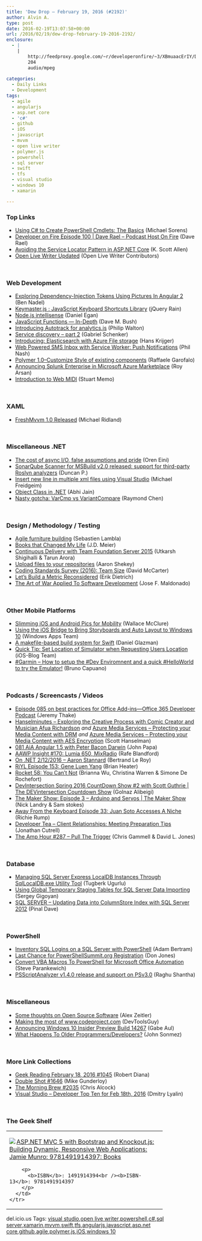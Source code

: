 ```yaml
---
title: 'Dew Drop – February 19, 2016 (#2192)'
author: Alvin A.
type: post
date: 2016-02-19T13:07:58+00:00
url: /2016/02/19/dew-drop-february-19-2016-2192/
enclosure:
  - |
    |
        http://feedproxy.google.com/~r/developeronfire/~3/XBmuaacErIY/DeveloperOnFire-100-DaveRael.mp3
        204
        audio/mpeg
        
categories:
  - Daily Links
  - Development
tags:
  - agile
  - angularjs
  - asp.net core
  - 'c#'
  - github
  - iOS
  - javascript
  - mvvm
  - open live writer
  - polymer.js
  - powershell
  - sql server
  - swift
  - tfs
  - visual studio
  - windows 10
  - xamarin

---
```

### <a name="top"></a>Top Links

  * <a href="https://www.simple-talk.com/dotnet/development/using-c-to-create-powershell-cmdlets-the-basics/" target="_blank">Using C# to Create PowerShell Cmdlets: The Basics</a> (Michael Sorens)
  * <a href="http://feedproxy.google.com/~r/developeronfire/~3/XBmuaacErIY/DeveloperOnFire-100-DaveRael.mp3" target="_blank">Developer on Fire Episode 100 | Dave Rael &#8211; Podcast Host On Fire</a> (Dave Rael)
  * <a href="http://odetocode.com/blogs/scott/archive/2016/02/18/avoiding-the-service-locator-pattern-in-asp-net-core.aspx" target="_blank">Avoiding the Service Locator Pattern in ASP.NET Core</a> (K. Scott Allen)
  * <a href="http://openlivewriter.org/" target="_blank">Open Live Writer Updated</a> (Open Live Writer Contributors)

&nbsp;

### <a name="web"></a>Web Development

  * <a href="http://www.bennadel.com/blog/3027-exploring-dependency-injection-tokens-using-pictures-in-angular-2.htm" target="_blank">Exploring Dependency-Injection Tokens Using Pictures In Angular 2</a> (Ben Nadel)
  * <a href="http://feedproxy.google.com/~r/Jqueryrain/~3/DFbBIVIntpU/" target="_blank">Keymaster.js : JavaScript Keyboard Shortcuts Library</a> (jQuery Rain)
  * <a href="http://thesociablegeek.com/mean/node-js-intellisense/" target="_blank">Node.js intellisense</a> (Daniel Egan)
  * <a href="http://blog.dmbcllc.com/javascript-functions-in-depth/" target="_blank">JavaScript Functions — In-Depth</a> (Dave M. Bush)
  * <a href="http://feedproxy.google.com/~r/GDBcode/~3/LHhjBm3MGGw/introducing-autotrack-for-analyticsjs.html" target="_blank">Introducing Autotrack for analytics.js</a> (Philip Walton)
  * <a href="http://feedproxy.google.com/~r/LosTechies/~3/AMezT4T6tXI/" target="_blank">Service discovery – part 2</a> (Gabriel Schenker)
  * <a href="https://azure.microsoft.com/blog/introducing-elasticsearch-with-azure-file-storage/" target="_blank">Introducing: Elasticsearch with Azure File storage</a> (Hans Krijger)
  * <a href="http://twilioinc.wpengine.com/2016/02/web-powered-sms-inbox-with-service-worker-push-notifications.html" target="_blank">Web Powered SMS Inbox with Service Worker: Push Notifications</a> (Phil Nash)
  * <a href="http://blog.raffaeu.com/archive/2016/02/18/polymer-1-0customize-style-of-existing-components.aspx" target="_blank">Polymer 1.0–Customize Style of existing components</a> (Raffaele Garofalo)
  * <a href="http://blogs.splunk.com/2016/02/18/announcing-splunk-enterprise-in-microsoft-azure-marketplace/" target="_blank">Announcing Splunk Enterprise in Microsoft Azure Marketplace</a> (Roy Arsan)
  * <a href="http://code.tutsplus.com/tutorials/introduction-to-web-midi--cms-25220" target="_blank">Introduction to Web MIDI</a> (Stuart Memo)

&nbsp;

### <a name="silverlight"></a>XAML

  * <a href="http://www.michaelridland.com/xamarin/freshmvvm-1-0-released/" target="_blank">FreshMvvm 1.0 Released</a> (Michael Ridland)

&nbsp;

### <a name="dotnet"></a>Miscellaneous .NET

  * <a href="http://feedproxy.google.com/~r/AyendeRahien/~3/MY8JMCxAAnc/the-cost-of-async-i-o-false-assumptions-and-pride" target="_blank">The cost of async I/O, false assumptions and pride</a> (Oren Eini)
  * <a href="https://blogs.msdn.microsoft.com/visualstudioalm/2016/02/18/sonarqube-scanner-for-msbuild-v2-0-released-support-for-third-party-roslyn-analyzers/" target="_blank">SonarQube Scanner for MSBuild v2.0 released: support for third-party Roslyn analyzers</a> (Duncan P.)
  * <a href="http://feedproxy.google.com/~r/geekswithblogs/~3/OktiMK4FowE/insert-new-line-in-multiple-xml-files-using-visual-studio.aspx" target="_blank">Insert new line in multiple xml files using Visual Studio</a> (Michael Freidgeim)
  * <a href="http://www.abhijainsblog.com/2016/02/object-class-in-net.html" target="_blank">Object Class in .NET</a> (Abhi Jain)
  * <a href="https://blogs.msdn.microsoft.com/oldnewthing/20160218-00/?p=93051" target="_blank">Nasty gotcha: VarCmp vs VariantCompare</a> (Raymond Chen)

&nbsp;

### <a name="design"></a>Design / Methodology / Testing

  * <a href="http://feedproxy.google.com/~r/SerialSeb/~3/H75L8ob6TPM/" target="_blank">Agile furniture building</a> (Sebastien Lambla)
  * <a href="http://feedproxy.google.com/~r/SourcesOfInsight/~3/YtE5BnaHJns/" target="_blank">Books that Changed My Life</a> (J.D. Meier)
  * <a href="http://feedproxy.google.com/~r/visualstudiogeeks/otas/~3/SzCBlGMuhEI/ContinuousDeliveryWithTFS2015-AutomateBuildTestDeploy" target="_blank">Continuous Delivery with Team Foundation Server 2015</a> (Utkarsh Shigihalli & Tarun Arora)
  * <a href="https://github.com/blog/2105-upload-files-to-your-repositories" target="_blank">Upload files to your repositories</a> (Aaron Shekey)
  * <a href="https://dotnettips.wordpress.com/2016/02/18/coding-standards-survey-2016-team-size/" target="_blank">Coding Standards Survey (2016): Team Size</a> (David McCarter)
  * <a href="http://blog.ndepend.com/lets-build-a-metric-reconsidered/" target="_blank">Let’s Build a Metric Reconsidered</a> (Erik Dietrich)
  * <a href="http://www.toptal.com/agile/art-of-war-software-development" target="_blank">The Art of War Applied To Software Development</a> (Jose F. Maldonado)

&nbsp;

### <a name="mobile"></a>Other Mobile Platforms

  * <a href="https://visualstudiomagazine.com/articles/2016/02/01/slimming-pics.aspx" target="_blank">Slimming iOS and Android Pics for Mobility</a> (Wallace McClure)
  * <a href="https://blogs.windows.com/buildingapps/2016/02/18/using-the-ios-bridge-to-bring-storyboards-and-auto-layout-to-windows-10/?WT.mc_id=DX_MVP4025064" target="_blank">Using the iOS Bridge to Bring Storyboards and Auto Layout to Windows 10</a> (Windows Apps Team)
  * <a href="http://www.glazman.org/weblog/dotclear/index.php?post/2016/02/19/A-makefile-based-build-system-for-Swift" target="_blank">A makefile-based build system for Swift</a> (Daniel Glazman)
  * <a href="http://feedproxy.google.com/~r/iosdevblog/~3/-SurZnYCwXU/" target="_blank">Quick Tip: Set Location of Simulator when Requesting Users Location</a> (iOS-Blog Team)
  * <a href="http://feedproxy.google.com/~r/elbruno/~3/PbJJfKCYYOo/" target="_blank">#Garmin – How to setup the #Dev Enviromnent and a quick #HelloWorld to try the Emulator!</a> (Bruno Capuano)

&nbsp;

### <a name="podcasts"></a>Podcasts / Screencasts / Videos

  * <a href="https://blogs.office.com/2016/02/18/episode-085-on-best-practices-for-office-add-ins-office-365-developer-podcast/" target="_blank">Episode 085 on best practices for Office Add-ins—Office 365 Developer Podcast</a> (Jeremy Thake)
  * <a href="http://www.hanselminutes.com/default.aspx?ShowID=17505" target="_blank">Hanselminutes &#8211; Exploring the Creative Process with Comic Creator and Musician Afua Richardson</a> _and_ <a href="https://channel9.msdn.com/Shows/Azure-Friday/AzureFridayProtectingYourMediaContentDRM?WT.mc_id=DX_MVP4025064" target="_blank">Azure Media Services &#8211; Protecting your Media Content with DRM</a> _and_ <a href="https://channel9.msdn.com/Shows/Azure-Friday/Azure-Media-Services-Protecting-your-Media-Content-with-AES-Encryption?WT.mc_id=DX_MVP4025064" target="_blank">Azure Media Services &#8211; Protecting your Media Content with AES Encryption</a> (Scott Hanselman)
  * <a href="https://devchat.tv/adventures-in-angular/081-aia-angular-1-5-with-peter-bacon-darwin" target="_blank">081 AiA Angular 1.5 with Peter Bacon Darwin</a> (John Papa)
  * <a href="http://allaboutwindowsphone.com/media/item/21257_AAWP_Insight_170_Lumia_650_Mix.php" target="_blank">AAWP Insight #170: Lumia 650, MixRadio</a> (Rafe Blandford)
  * <a href="https://blogs.msdn.microsoft.com/dotnet/2016/02/18/on-net-2122016-aaron-stannard/" target="_blank">On .NET 2/12/2016 – Aaron Stannard</a> (Bertrand Le Roy)
  * <a href="http://riyl.podbean.com/e/episode-153-gene-luen-yang/" target="_blank">RiYL Episode 153: Gene Luen Yang</a> (Brian Heater)
  * <a href="http://relay.fm/rocket/58" target="_blank">Rocket 58: You Can&#8217;t Not</a> (Brianna Wu, Christina Warren & Simone De Rochefort)
  * <a href="https://channel9.msdn.com/Shows/The-DEVintersection-Countdown-Show/DevIntersection-Spring-2016-CountDown-Show-2-with-Scott-Guthrie?WT.mc_id=DX_MVP4025064" target="_blank">DevIntersection Spring 2016 CountDown Show #2 with Scott Guthrie | The DEVintersection Countdown Show</a> (Golnaz Alibeigi)
  * <a href="https://channel9.msdn.com/Shows/themakershow/3?WT.mc_id=DX_MVP4025064" target="_blank">The Maker Show: Episode 3 &#8211; Arduino and Servos | The Maker Show</a> (Nick Landry & Sam stokes)
  * <a href="http://awayfromthekeyboard.com/2016/02/18/how-juan-soto-took-his-access-skills-and-created-a-thriving-business/" target="_blank">Away From the Keyboard Episode 33: Juan Soto Accesses A Niche</a> (Richie Rump)
  * <a href="http://feedproxy.google.com/~r/DeveloperTea/~3/bpL3HSBGkXE/26943-client-relationships-meeting-preparation-tips" target="_blank">Developer Tea &#8211; Client Relationships: Meeting Preparation Tips</a> (Jonathan Cutrell)
  * <a href="http://feedproxy.google.com/~r/TheAmpHour/~3/4BMh3hQV_DU/" target="_blank">The Amp Hour #287 – Pull The Trigger</a> (Chris Gammell & David L. Jones)

&nbsp;

### <a name="sql"></a>Database

  * <a href="http://feedproxy.google.com/~r/TugberkUgurlu/~3/MLgwJR2qJV4/managing-sql-server-express-localdb-instances-through-sqllocaldb-exe-utility-tool" target="_blank">Managing SQL Server Express LocalDB Instances Through SqlLocalDB.exe Utility Tool</a> (Tugberk Ugurlu)
  * <a href="http://feedproxy.google.com/~r/MSSQLTips-LatestSqlServerTips/~3/dvS7QiLhcKg/tip.asp" target="_blank">Using Global Temporary Staging Tables for SQL Server Data Importing</a> (Sergey Gigoyan)
  * <a href="http://blog.sqlauthority.com/2016/02/19/sql-server-updating-data-into-columnstore-index-with-sql-server-2012/" target="_blank">SQL SERVER – Updating Data into ColumnStore Index with SQL Server 2012</a> (Pinal Dave)

&nbsp;

### <a name="ps"></a>PowerShell

  * <a href="http://feedproxy.google.com/~r/MSSQLTips-LatestSqlServerTips/~3/inOJf2BVj2M/tip.asp" target="_blank">Inventory SQL Logins on a SQL Server with PowerShell</a> (Adam Bertram)
  * <a href="http://powershell.org/wp/2016/02/18/last-chance-for-powershellsummit-org-registration/" target="_blank">Last Chance for PowerShellSummit.org Registration</a> (Don Jones)
  * <a href="http://powershell.org/wp/2016/02/18/convert-vba-macros-to-powershell-for-microsoft-office-automation/" target="_blank">Convert VBA Macros To PowerShell for Microsoft Office Automation</a> (Steve Parankewich)
  * <a href="https://blogs.msdn.microsoft.com/powershell/2016/02/18/psscriptanalyzer-v1-4-0-release-and-support-on-psv3-0/" target="_blank">PSScriptAnalyzer v1.4.0 release and support on PSv3.0</a> (Raghu Shantha)

&nbsp;

### <a name="misc"></a>Miscellaneous

  * <a href="https://alexanderzeitler.com/articles/some-thoughts-on-open-source-software/" target="_blank">Some thoughts on Open Source Software</a> (Alex Zeitler)
  * <a href="http://www.infragistics.com/community/blogs/devtoolsguy/archive/2016/02/19/making-the-most-of-www-codeproject-com.aspx" target="_blank">Making the most of www.codeproject.com</a> (DevToolsGuy)
  * <a href="https://blogs.windows.com/windowsexperience/2016/02/18/announcing-windows-10-insider-preview-build-14267/?WT.mc_id=DX_MVP4025064" target="_blank">Announcing Windows 10 Insider Preview Build 14267</a> (Gabe Aul)
  * <a href="http://simpleprogrammer.com/2016/02/18/what-happens-to-older-programmersdevelopers/" target="_blank">What Happens To Older Programmers/Developers?</a> (John Sonmez)

&nbsp;

### <a name="links"></a>More Link Collections

  * <a href="http://feeds.regulargeek.com/~r/RegularGeek/~3/_l6T9QBI8jU/" target="_blank">Geek Reading February 18, 2016 #1045</a> (Robert Diana)
  * <a href="http://afreshcup.com/home/2016/2/18/double-shot-1646.html" target="_blank">Double Shot #1646</a> (Mike Gunderloy)
  * <a href="http://feedproxy.google.com/~r/ReflectivePerspective/~3/b_stFOmkpy4/" target="_blank">The Morning Brew #2035</a> (Chris Alcock)
  * <a href="http://www.lyalin.com/2016/02/18/visual-studio-developer-top-ten-for-feb-18th-2016/" target="_blank">Visual Studio – Developer Top Ten for Feb 18th, 2016</a> (Dmitry Lyalin)

&nbsp;

### <a name="shelf"></a>The Geek Shelf

<div id="scid:7dc1bd33-94bd-46fd-a20b-0131235bcd47:ca42d7b5-704b-4fb8-98df-e471bee892dc" class="wlWriterEditableSmartContent" style="float: none; padding-bottom: 0px; padding-top: 0px; padding-left: 0px; margin: 0px; display: inline; padding-right: 0px">
  <table cellspacing="0" cellpadding="2" width="400" border="0" unselectable="on">
    <tr>
      <td valign="top" width="400">
        <p>
          <a title="ASP.NET MVC 5 with Bootstrap and Knockout.js: Building Dynamic, Responsive Web Applications: Jamie Munro: 9781491914397: Books" href="http://www.amazon.com/exec/obidos/ASIN/1491914394/amavin-20"><img data-recalc-dims="1" decoding="async" src="https://i0.wp.com/images.amazon.com/images/P/1491914394.01.MZZZZZZZ.jpg?w=660" border="0" align="left" style="float:left" />ASP.NET MVC 5 with Bootstrap and Knockout.js: Building Dynamic, Responsive Web Applications: Jamie Munro: 9781491914397: Books</a>
        </p>
        
        <p>
          <b>ISBN</b>: 1491914394<br /><b>ISBN-13</b>: 9781491914397
        </p>
      </td>
    </tr>
  </table>
</div>

<div id="scid:0767317B-992E-4b12-91E0-4F059A8CECA8:b362ca5e-960a-4960-b868-920515b55eba" class="wlWriterEditableSmartContent" style="float: none; padding-bottom: 0px; padding-top: 0px; padding-left: 0px; margin: 0px; display: inline; padding-right: 0px">
  del.icio.us Tags: <a href="http://del.icio.us/popular/visual+studio" rel="tag">visual studio</a>,<a href="http://del.icio.us/popular/open+live+writer" rel="tag">open live writer</a>,<a href="http://del.icio.us/popular/powershell" rel="tag">powershell</a>,<a href="http://del.icio.us/popular/c%23" rel="tag">c#</a>,<a href="http://del.icio.us/popular/sql+server" rel="tag">sql server</a>,<a href="http://del.icio.us/popular/xamarin" rel="tag">xamarin</a>,<a href="http://del.icio.us/popular/mvvm" rel="tag">mvvm</a>,<a href="http://del.icio.us/popular/swift" rel="tag">swift</a>,<a href="http://del.icio.us/popular/tfs" rel="tag">tfs</a>,<a href="http://del.icio.us/popular/angularjs" rel="tag">angularjs</a>,<a href="http://del.icio.us/popular/javascript" rel="tag">javascript</a>,<a href="http://del.icio.us/popular/asp.net+core" rel="tag">asp.net core</a>,<a href="http://del.icio.us/popular/github" rel="tag">github</a>,<a href="http://del.icio.us/popular/agile" rel="tag">agile</a>,<a href="http://del.icio.us/popular/polymer.js" rel="tag">polymer.js</a>,<a href="http://del.icio.us/popular/iOS" rel="tag">iOS</a>,<a href="http://del.icio.us/popular/windows+10" rel="tag">windows 10</a>
</div>